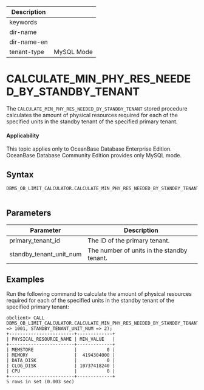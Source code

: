 | Description   |                 |
|---------------|-----------------|
| keywords      |                 |
| dir-name      |                 |
| dir-name-en   |                 |
| tenant-type   | MySQL Mode      |

# CALCULATE_MIN_PHY_RES_NEEDED_BY_STANDBY_TENANT

The `CALCULATE_MIN_PHY_RES_NEEDED_BY_STANDBY_TENANT` stored procedure calculates the amount of physical resources required for each of the specified units in the standby tenant of the specified primary tenant. 

<main id="notice" >
  <h4>Applicability</h4>
  <p>This topic applies only to OceanBase Database Enterprise Edition. OceanBase Database Community Edition provides only MySQL mode. </p>
</main>

## Syntax

```sql
DBMS_OB_LIMIT_CALCULATOR.CALCULATE_MIN_PHY_RES_NEEDED_BY_STANDBY_TENANT(primary_tenant_id           IN  INTEGER,
                                                                        standby_tenant_unit_num     IN  INTEGER);
```

## Parameters

| **Parameter** | **Description** |
|------------------|-----------------------------------------------------|
| primary_tenant_id | The ID of the primary tenant.  |
| standby_tenant_unit_num | The number of units in the standby tenant.  |

## Examples

Run the following command to calculate the amount of physical resources required for each of the specified units in the standby tenant of the specified primary tenant: 

```shell
obclient> CALL DBMS_OB_LIMIT_CALCULATOR.CALCULATE_MIN_PHY_RES_NEEDED_BY_STANDBY_TENANT(PRIMARY_TENANT_ID => 1001, STANDBY_TENANT_UNIT_NUM => 2);
+------------------------+-------------+
| PHYSICAL_RESOURCE_NAME | MIN_VALUE   |
+------------------------+-------------+
| MEMSTORE               |           0 |
| MEMORY                 |  4194304000 |
| DATA_DISK              |           0 |
| CLOG_DISK              | 10737418240 |
| CPU                    |           0 |
+------------------------+-------------+
5 rows in set (0.003 sec)
```
